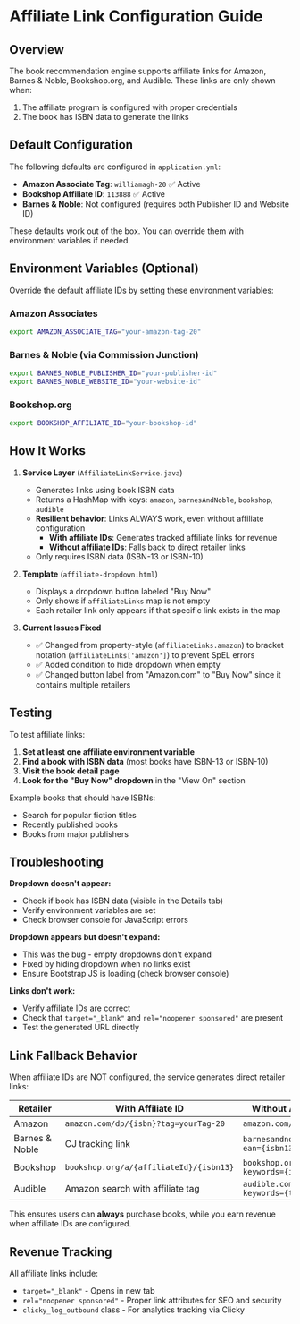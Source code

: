 # Affiliate Link Configuration Guide

## Overview
The book recommendation engine supports affiliate links for Amazon, Barnes & Noble, Bookshop.org, and Audible. These links are only shown when:
1. The affiliate program is configured with proper credentials
2. The book has ISBN data to generate the links

## Default Configuration

The following defaults are configured in `application.yml`:
- **Amazon Associate Tag**: `williamagh-20` ✅ Active
- **Bookshop Affiliate ID**: `113888` ✅ Active
- **Barnes & Noble**: Not configured (requires both Publisher ID and Website ID)

These defaults work out of the box. You can override them with environment variables if needed.

## Environment Variables (Optional)

Override the default affiliate IDs by setting these environment variables:

### Amazon Associates
```bash
export AMAZON_ASSOCIATE_TAG="your-amazon-tag-20"
```

### Barnes & Noble (via Commission Junction)
```bash
export BARNES_NOBLE_PUBLISHER_ID="your-publisher-id"
export BARNES_NOBLE_WEBSITE_ID="your-website-id"
```

### Bookshop.org
```bash
export BOOKSHOP_AFFILIATE_ID="your-bookshop-id"
```

## How It Works

1. **Service Layer** (`AffiliateLinkService.java`)
   - Generates links using book ISBN data
   - Returns a HashMap with keys: `amazon`, `barnesAndNoble`, `bookshop`, `audible`
   - **Resilient behavior**: Links ALWAYS work, even without affiliate configuration
     - **With affiliate IDs**: Generates tracked affiliate links for revenue
     - **Without affiliate IDs**: Falls back to direct retailer links
   - Only requires ISBN data (ISBN-13 or ISBN-10)

2. **Template** (`affiliate-dropdown.html`)
   - Displays a dropdown button labeled "Buy Now"
   - Only shows if `affiliateLinks` map is not empty
   - Each retailer link only appears if that specific link exists in the map

3. **Current Issues Fixed**
   - ✅ Changed from property-style (`affiliateLinks.amazon`) to bracket notation (`affiliateLinks['amazon']`) to prevent SpEL errors
   - ✅ Added condition to hide dropdown when empty
   - ✅ Changed button label from "Amazon.com" to "Buy Now" since it contains multiple retailers

## Testing

To test affiliate links:

1. **Set at least one affiliate environment variable**
2. **Find a book with ISBN data** (most books have ISBN-13 or ISBN-10)
3. **Visit the book detail page**
4. **Look for the "Buy Now" dropdown** in the "View On" section

Example books that should have ISBNs:
- Search for popular fiction titles
- Recently published books
- Books from major publishers

## Troubleshooting

**Dropdown doesn't appear:**
- Check if book has ISBN data (visible in the Details tab)
- Verify environment variables are set
- Check browser console for JavaScript errors

**Dropdown appears but doesn't expand:**
- This was the bug - empty dropdowns don't expand
- Fixed by hiding dropdown when no links exist
- Ensure Bootstrap JS is loading (check browser console)

**Links don't work:**
- Verify affiliate IDs are correct
- Check that `target="_blank"` and `rel="noopener sponsored"` are present
- Test the generated URL directly

## Link Fallback Behavior

When affiliate IDs are NOT configured, the service generates direct retailer links:

| Retailer | With Affiliate ID | Without Affiliate ID |
|----------|------------------|---------------------|
| Amazon | `amazon.com/dp/{isbn}?tag=yourTag-20` | `amazon.com/dp/{isbn}` |
| Barnes & Noble | CJ tracking link | `barnesandnoble.com/w/?ean={isbn13}` |
| Bookshop | `bookshop.org/a/{affiliateId}/{isbn13}` | `bookshop.org/books?keywords={isbn13}` |
| Audible | Amazon search with affiliate tag | `audible.com/search?keywords={title}` |

This ensures users can **always** purchase books, while you earn revenue when affiliate IDs are configured.

## Revenue Tracking

All affiliate links include:
- `target="_blank"` - Opens in new tab
- `rel="noopener sponsored"` - Proper link attributes for SEO and security
- `clicky_log_outbound` class - For analytics tracking via Clicky
